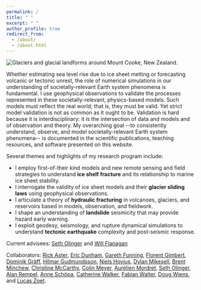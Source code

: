 ```yaml
---
permalink: /
title: " "
excerpt: " "
author_profile: true
redirect_from: 
  - /about/
  - /about.html
---
```

![Glaciers and glacial landforms around Mount Cooke, New Zealand.](https://bradlipovsky.github.io/images/PANO_20190317_142920.jpg)

Whether estimating sea level rise due to ice sheet melting or forecasting  volcanic or tectonic unrest, the role of numerical simulations in our understanding of societally-relevant Earth system phenomena is fundamental. I use geophysical observations to validate the processes represented in these societally-relevant, physics-based models.  Such  models must reflect the real world; that is, they must be valid.  Yet strict model validation is not as common as it ought to be.  Validation is hard because it is interdisciplinary: it is the intersection of  data and models and of observation and theory.  My overarching goal --to consistently understand, observe, and model societally-relevant Earth system phenomena-- is documented in the scientific publications, teaching resources, and software presented on this website.

Several themes and highlights of my research program include: 

* I employ first-of-their kind models and new remote sensing and field strategies to understand __ice shelf fracture__ and its relationship to marine ice sheet stability.
* I interrogate the validity of ice sheet models and their __glacier sliding laws__ using geophysical observations.
* I articulate a theory of __hydraulic fracturing__ in volcanoes, glaciers, and reservoirs based in models, observation, and fieldwork.
* I shape an understanding of __landslide__ seismicity that may provide hazard early warning.
* I exploit geodesy, seismology, and rupture dynamical simulations to understand __tectonic earthquake__ complexity and post-seismic response.



Current advisees:  [Seth Olinger](https://eps.harvard.edu/people/seth-olinger) and [Will Flanagan](https://eps.harvard.edu/people/will-flanagan)

Collaborators: [Rick Aster](https://sites.warnercnr.colostate.edu/aster/),  [Eric Dunham](https://pangea.stanford.edu/~edunham/),  [Gareth Funning](http://www.garethfunning.com/), [Florent Gimbert](http://pp.ige-grenoble.fr/annuaire/annuaire-osug-ige/gimbertf.htm), [Dominik Gräff](http://www.vaw.ethz.ch/en/people/person-detail.html?persid=235960), [Hilmar Gudmundsson](https://www.northumbria.ac.uk/about-us/our-staff/g/g-hilmar-gudmundsson/),  [Niels Hovius](https://www.gfz-potsdam.de/en/staff/niels-hovius/), [Dylan Mikesell](https://earth.boisestate.edu/people/dylanmikesell/), [Brent Minchew](https://eapsweb.mit.edu/people/minchew), [Christine McCarthy](https://www.ldeo.columbia.edu/user/mccarthy), [Colin Meyer](https://engineering.dartmouth.edu/people/faculty/colin-meyer), [Aurélien Mordret](https://sites.google.com/site/aurelienmordretswebpage/home?authuser=0), [Seth Olinger](https://eps.harvard.edu/people/seth-olinger), [Alan Rempel](https://pages.uoregon.edu/rempel/),  [Anne Schöpa](https://www.gfz-potsdam.de/en/staff/anne-schoepa/sec51/), [Catherine Walker](https://www.whoi.edu/profile/cwalker/), [Fabian Walter](http://www.vaw.ethz.ch/en/people/person-detail.MTI0OTY2.TGlzdC8xOTYxLDE1MTczNjI1ODA=.html), [Doug Wiens](https://eps.wustl.edu/people/douglas-wiens), and [Lucas Zoet](http://geoscience.wisc.edu/geoscience/people/faculty/lucas-zoet/). 
